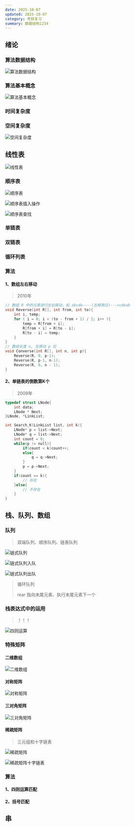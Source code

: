 ```yaml
---
date: 2025-10-07
updated: 2025-10-07
category: 考研复习
summary: 数据结构1234
---
```


## 绪论

### 算法数据结构

![算法数据结构](./../../public/assets/数据结构/算法数据结构.png)

### 算法基本概念

![算法基本概念](./../../public/assets/数据结构/算法基本概念.png)

### 时间复杂度

### 空间复杂度

![空间复杂度](./../../public/assets/数据结构/空间复杂度.png)





## 线性表

![线性表](./../../public/assets/数据结构/线性表.png)

### 顺序表

![顺序表](./../../public/assets/数据结构/顺序表.png)

![顺序表插入操作](./../../public/assets/数据结构/顺序表插入操作.png)

![顺序表查找](./../../public/assets/数据结构/顺序表查找.png)

### 单链表

### 双链表

### 循环列表



### 算法

#### 1、数组左右移动

> 2010年

```c
// 数组 R 中的元素进行左右移动，如 abcde----(左移两位)--->cdeab
void Reverse(int R[], int from, int to){
	int i, temp;
    for ( i = 0; i < (to - from + 1) / 2; i++ ){
        temp = R[from + i];
        R[from + i] = R[to - i];
        R[to - i] = temp;
	}
}
// 数组长度 n, 左移动 p 位 
void Converse(int R[], int n, int p){
	Reverse(R, 0, p-1);
    Reverse(R, p-1, n-1);
    Reverse(R, 0, n - 1);
}
```

#### 2、单链表的倒数第K个

> 2009年

```c
typedef struct LNode{
	int data;
    LNode * Next;
}LNode, *LinkList;

int Search_K(LinkList list, int k){
	LNode* p = list->Next;
    LNode* q = list->Next;
    int count = 0;
    while(p != null){
        if(count < k)count++;
        else{
            q = q->Next;
		}
        p = p->Next;
	}
    if(count == k){
        // 存在
	}else{
        // 不存在
	}
}
```











## 栈、队列、数组

### 队列

> 双端队列、顺序队列、链表队列

![链式队列](./../../public/assets/数据结构/链式队列.png)

![链式队列入队](./../../public/assets/数据结构/链式队列入队.png)

![链式队列出队](./../../public/assets/数据结构/链式队列出队.png)



> 循环队列
>
> rear 指向末尾元素、执行末尾元素下一个



### 栈表达式中的运用

> ！！！

![四则运算](./../../public/assets/数据结构/四则运算.png)

### 特殊矩阵

#### 二维数组

![二维数组](./../../public/assets/数据结构/二维数组.png)

#### 对称矩阵

![对称矩阵](./../../public/assets/数据结构/对称矩阵.png)

#### 三对角矩阵

![三对角矩阵](./../../public/assets/数据结构/三对角矩阵.png)

#### 稀疏矩阵

> 三元组和十字链表

![稀疏矩阵](./../../public/assets/数据结构/稀疏矩阵.png)

![稀疏矩阵十字链表](./../../public/assets/数据结构/稀疏矩阵十字链表.png)



### 算法

#### 1、四则运算匹配



#### 2、括号匹配









## 串

